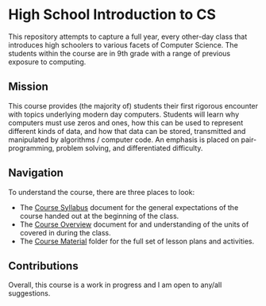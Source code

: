 # High School Introduction to CS

This repository attempts to capture a full year, every other-day class that
introduces high schoolers to various facets of Computer Science. The students
within the course are in 9th grade with a range of previous exposure to
computing.

## Mission

This course provides (the majority of) students their first rigorous encounter
with topics underlying modern day computers. Students will learn why computers
must use zeros and ones, how this can be used to represent different kinds of
data, and how that data can be stored, transmitted and manipulated by
algorithms / computer code. An emphasis is placed on pair-programming, problem
solving, and differentiated difficulty.

## Navigation

To understand the course, there are three places to look:

- The [Course Syllabus](./CourseDocuments/syllabus.md) document for 
  the general expectations of the course handed out at the beginning of the class.
- The [Course Overview](./CoursDocuments/course_overview.md)
  document for and understanding of the units of covered in during the class.
- The [Course Material](./CourseMaterial/) folder for the full set of lesson plans
  and activities.

## Contributions

Overall, this course is a work in progress and I am open to any/all suggestions.

